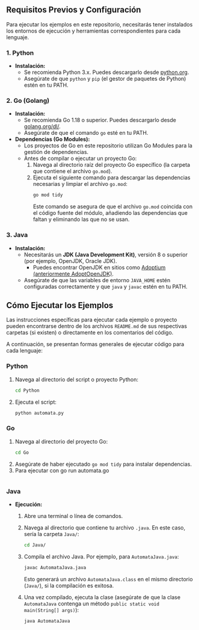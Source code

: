 
## Requisitos Previos y Configuración

Para ejecutar los ejemplos en este repositorio, necesitarás tener instalados los entornos de ejecución y herramientas correspondientes para cada lenguaje.

### 1. Python

*   **Instalación:**
    *   Se recomienda Python 3.x. Puedes descargarlo desde [python.org](https://www.python.org/downloads/).
    *   Asegúrate de que `python` y `pip` (el gestor de paquetes de Python) estén en tu PATH.
### 2. Go (Golang)

*   **Instalación:**
    *   Se recomienda Go 1.18 o superior. Puedes descargarlo desde [golang.org/dl/](https://go.dev/dl/).
    *   Asegúrate de que el comando `go` esté en tu PATH.
*   **Dependencias (Go Modules):**
    *   Los proyectos de Go en este repositorio utilizan Go Modules para la gestión de dependencias.
    *   Antes de compilar o ejecutar un proyecto Go:
        1.  Navega al directorio raíz del proyecto Go específico (la carpeta que contiene el archivo `go.mod`).
        2.  Ejecuta el siguiente comando para descargar las dependencias necesarias y limpiar el archivo `go.mod`:
            ```bash
            go mod tidy
            ```
            Este comando se asegura de que el archivo `go.mod` coincida con el código fuente del módulo, añadiendo las dependencias que faltan y eliminando las que no se usan.

### 3. Java

*   **Instalación:**
    *   Necesitarás un **JDK (Java Development Kit)**, versión 8 o superior (por ejemplo, OpenJDK, Oracle JDK).
        *   Puedes encontrar OpenJDK en sitios como [Adoptium (anteriormente AdoptOpenJDK)](https://adoptium.net/).
    *   Asegúrate de que las variables de entorno `JAVA_HOME` estén configuradas correctamente y que `java` y `javac` estén en tu PATH.

## Cómo Ejecutar los Ejemplos

Las instrucciones específicas para ejecutar cada ejemplo o proyecto pueden encontrarse dentro de los archivos `README.md` de sus respectivas carpetas (si existen) o directamente en los comentarios del código.

A continuación, se presentan formas generales de ejecutar código para cada lenguaje:

### Python

1.  Navega al directorio del script o proyecto Python:
    ```bash
    cd Python
    ```
2.  Ejecuta el script:
    ```bash
    python automata.py
    ```

### Go

1.  Navega al directorio del proyecto Go:
    ```bash
    cd Go
    ```
2.  Asegúrate de haber ejecutado `go mod tidy` para instalar dependencias.
3.  Para ejecutar con
    go run automata.go  
    ```

### Java

*   **Ejecución:**
    1.  Abre una terminal o línea de comandos.
    2.  Navega al directorio que contiene tu archivo `.java`. En este caso, sería la carpeta `Java/`:
        ```bash
        cd Java/
        ```
    3.  Compila el archivo Java. Por ejemplo, para `AutomataJava.java`:
        ```bash
        javac AutomataJava.java
        ```
        Esto generará un archivo `AutomataJava.class` en el mismo directorio (`Java/`), si la compilación es exitosa.

    4.  Una vez compilado, ejecuta la clase (asegúrate de que la clase `AutomataJava` contenga un método `public static void main(String[] args)`):
        ```bash
        java AutomataJava
        ```
